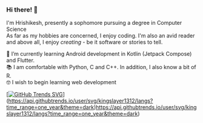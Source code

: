 ### Hi there! 👋

I'm Hrishikesh, presently a sophomore pursuing a degree in Computer Science  
As far as my hobbies are concerned, I enjoy coding. I'm also an avid reader and above all, I enjoy *creating* - be it software or stories to tell.  

🌱 I’m currently learning Android development in Kotlin (Jetpack Compose) and Flutter.  
📚 I am comfortable with Python, C and C++. In addition, I also know a bit of R.  
🤓 I wish to begin learning web development  

[[![GitHub Trends SVG](https://api.githubtrends.io/kingslayer1312/svg/avgupta456/langs)](https://githubtrends.io)](https://api.githubtrends.io/user/svg/kingslayer1312/langs?time_range=one_year&theme=dark)https://api.githubtrends.io/user/svg/kingslayer1312/langs?time_range=one_year&theme=dark)

